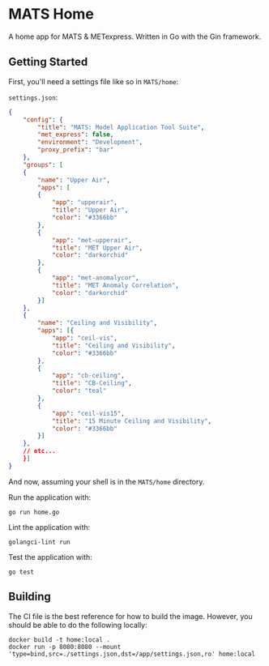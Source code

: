 # MATS Home

A home app for MATS & METexpress. Written in Go with the Gin framework.

## Getting Started

First, you'll need a settings file like so in `MATS/home`:

`settings.json`:
```json
{
    "config": {
        "title": "MATS: Model Application Tool Suite",
        "met_express": false,
        "environment": "Development",
        "proxy_prefix": "bar"
    },
    "groups": [
    {
        "name": "Upper Air",
        "apps": [
        {
            "app": "upperair",
            "title": "Upper Air",
            "color": "#3366bb"
        },
        {
            "app": "met-upperair",
            "title": "MET Upper Air",
            "color": "darkorchid"
        },
        {
            "app": "met-anomalycor",
            "title": "MET Anomaly Correlation",
            "color": "darkorchid"
        }]
    },
    {
        "name": "Ceiling and Visibility",
        "apps": [{
            "app": "ceil-vis",
            "title": "Ceiling and Visibility",
            "color": "#3366bb"
        },
        {
            "app": "cb-ceiling",
            "title": "CB-Ceiling",
            "color": "teal"
        },
        {
            "app": "ceil-vis15",
            "title": "15 Minute Ceiling and Visibility",
            "color": "#3366bb"
        }]
    },
    // etc...
    }]
}
```

And now, assuming your shell is in the `MATS/home` directory.

Run the application with:

```console
go run home.go
```

Lint the application with:

```console
golangci-lint run
```

Test the application with:

```console
go test
```

## Building

The CI file is the best reference for how to build the image. However, you should be able to do the following locally:

```console
docker build -t home:local .
docker run -p 8080:8080 --mount 'type=bind,src=./settings.json,dst=/app/settings.json,ro' home:local
```
